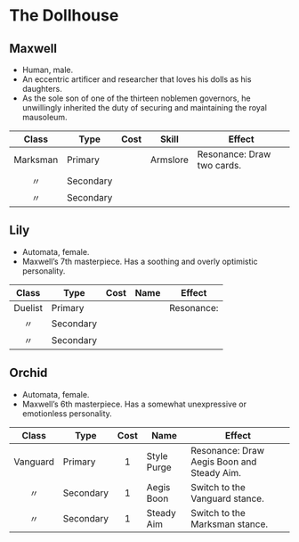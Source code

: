 # The Dollhouse

## Maxwell

  - Human, male.
  - An eccentric artificer and researcher that loves his dolls as his
    daughters.
  - As the sole son of one of the thirteen noblemen governors, he
    unwillingly inherited the duty of securing and maintaining the royal
    mausoleum.

|  Class   | Type      | Cost | Skill    | Effect                     |
| :------: | --------- | :--: | -------- | -------------------------- |
| Marksman | Primary   |      | Armslore | Resonance: Draw two cards. |
|    〃     | Secondary |      |          |                            |
|    〃     | Secondary |      |          |                            |

## Lily

  - Automata, female.
  - Maxwell’s 7th masterpiece. Has a soothing and overly optimistic
    personality.

|  Class  | Type      | Cost | Name | Effect     |
| :-----: | --------- | :--: | ---- | ---------- |
| Duelist | Primary   |      |      | Resonance: |
|    〃    | Secondary |      |      |            |
|    〃    | Secondary |      |      |            |

## Orchid

  - Automata, female.
  - Maxwell’s 6th masterpiece. Has a somewhat unexpressive or
    emotionless personality.

|  Class   | Type      | Cost | Name        | Effect                                     |
| :------: | --------- | :--: | ----------- | ------------------------------------------ |
| Vanguard | Primary   |  1   | Style Purge | Resonance: Draw Aegis Boon and Steady Aim. |
|    〃     | Secondary |  1   | Aegis Boon  | Switch to the Vanguard stance.             |
|    〃     | Secondary |  1   | Steady Aim  | Switch to the Marksman stance.             |
